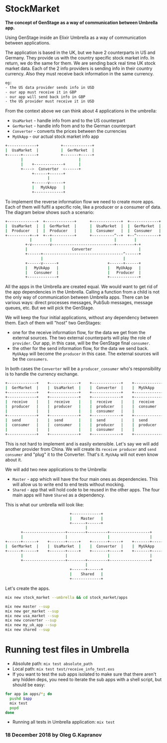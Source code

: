 # StockMarket

**The concept of GenStage as a way of communication between Umbrella
app.**

Using GenStage inside an Elixir Umbrella as a way of communication
between applications.

The application is based in the UK, but we have 2 counterparts in US and
Germany. They provide us with the country specific stock market info. In
return, we do the same for them. We are sending back real time UK stock
market data. Each of the 2 info providers is sending info in their
country currency. Also they must receive back information in the same
currency.

```bash
eg:
- the US data provider sends info in USD
- our app must receive it in GBP
- our app will send back info in GBP
- the US provider must receive it in USD
```

From the context above we can think about 4 applications in the
umbrella:

* `UsaMarket` - handle info from and to the US counterpart
* `GerMarket` - handle info from and to the German counterpart
* `Converter` - converts the prices between the currencies
* `MyUkApp`   - our actual stock market info app

```bash
+-------------+          +-------------+
|  UsaMarket  |          |  GerMarket  |
+------+------+          +-------+-----+
       |                         |
       |    +-------------+      |
       +---->  Converter  <------+
            +------+------+
                   |
            +------v------+
            |   MyUkApp   |
            +-------------+
```

To implement the reverse information flow we need to create more apps.
Each of them will fulfil a specific role, like a producer or a consumer
of data. The diagram below shows such a scenario:

```bash
+-------------+  +-------------+      +-------------+  +-------------+
|  UsaMarket  |  |  GerMarket  |      |  UsaMarket  |  |  GerMarket  |
|  Producer   |  |  Producer   |      |  Consumer   |  |  Consumer   |
+----------+--+  +--+----------+      +----------^--+  +--^----------+
           |        |                            |        |
         +-v--------v----------------------------+--------+-+
         |                    Converter                     |
         +------+------------------------------------^------+
                |                                    |
         +------v------+                      +------+------+
         |   MyUkApp   |                      |   MyUkApp   |
         |   Consumer  |                      |   Producer  |
         +-------------+                      +-------------+
```

All the apps in the Umbrella are created equal. We would want to get rid
of the app dependencies in the Umbrella. Calling a function from a child
is not the only way of communication between Umbrella apps. There can be
various ways: direct processes messages, PubSub messages, message
queues, etc. But we will pick the GenStage.

We will keep the four initial applications, without any dependency
between them. Each of them will "host" two GenStages:

* one for the receive information flow, for the data we get from the
  external sources. The two external counterparts will play the role of
  `provider`. Our app, in this case, will be the GenStage final
  `consumer`.
* the other for the send information flow, for the data we send back.
  `MyUkApp` will become the `producer` in this case. The external
  sources will be the `consumers`.

In both cases the `Converter` will be a `producer_consumer` who's
responsibility is to handle the currency exchange.

```bash
+-------------+    +-------------+    +-------------+    +-------------+
|  GerMarket  |    |  UsaMarket  |    |  Converter  |    |  MyUkApp    |
+-------------+    +-------------+    +-------------+    +-------------+
+-------------+    +-------------+    +-------------+    +-------------+
|  receive    |    |  receive    |    |  receive    |    |  receive    |
|  producer   |    |  producer   |    |  producer   |    |  consumer   |
|             |    |             |    |  consumer   |    |             |
+-------------+    +-------------+    +-------------+    +-------------+
|  send       |    |  send       |    |  send       |    |  send       |
|  consumer   |    |  consumer   |    |  producer   |    |  producer   |
|             |    |             |    |  consumer   |    |             |
+-------------+    +-------------+    +-------------+    +-------------+
```

This is not hard to implement and is easily extensible. Let's say we
will add another provider from China. We will create its `receive
producer` and `send consumer` and "plug" it to the Converter. That's
it. `MyUkAp` will not even know about it.

We will add two new applications to the Umbrella:

* `Master` - app which will have the four main ones as dependencies.
  This will allow us to write end to end tests without mocking.
* `Shared` - app that will hold code to be reused in the other apps.
  The four main apps will have `Shared` as a dependency.

This is what our umbrella will look like:

```bash
                             +-------------+
                             |    Master   |
                             +------+------+
                                    |
       +-------------------+--------+---------+------------------+
       |                   |                  |                  |
+------+------+    +-------+-----+    +-------+-----+    +-------+-----+
|  GerMarket  |    |  UsaMarket  |    |  Converter  |    |  MyUkApp    |
+------+------+    +-------+-----+    +-------+-----+    +-------+-----+
       |                   |                  |                  |
       +-------------------+--------+---------+------------------+
                                    |
                             +------+------+
                             |    Shared   |
                             +-------------+
```

Let's create the apps.

```bash
mix new stock_market --umbrella && cd stock_market/apps

mix new master --sup
mix new ger_market --sup
mix new usa_market --sup
mix new converter --sup
mix new my_uk_app --sup
mix new shared --sup
```

# Running test files in Umbrella

* Absolute path: `mix test absolute_path`
* Local path: `mix test test/receive_info_test.exs`
* If you want to test the sub apps isolated to make sure that there
  aren't any hidden deps, you need to iterate the sub apps with a shell
  script, but should be easy:

```bash
for app in apps/*; do
  pushd $app
  mix test
  popd
done
```

* Running all tests in Umbrella application: `mix test`

### 18 December 2018 by Oleg G.Kapranov
